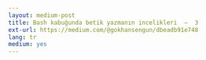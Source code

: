 ```yaml
---
layout: medium-post
title: Bash kabuğunda betik yazmanın incelikleri  —  3
ext-url: https://medium.com/@gokhansengun/dbeadb91e748
lang: tr
medium: yes 
---
```


